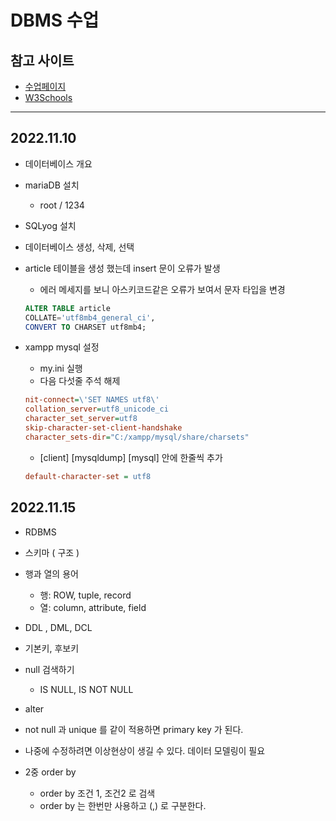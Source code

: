 # DBMS 수업
## 참고 사이트
- [수업페이지](to2.kr/d8c)
- [W3Schools](https://www.w3schools.com/)
---

## 2022.11.10
- 데이터베이스 개요
- mariaDB 설치
    - root / 1234

- SQLyog 설치
- 데이터베이스 생성, 삭제, 선택

- article 테이블을 생성 했는데 insert 문이 오류가 발생
    - 에러 메세지를 보니 아스키코드같은 오류가 보여서 문자 타입을 변경
    ```sql 
    ALTER TABLE article
	COLLATE='utf8mb4_general_ci',
	CONVERT TO CHARSET utf8mb4;
    ```
- xampp mysql 설정
    - my.ini 실행
    - 다음 다섯줄 주석 해제
    ```ini
    nit-connect=\'SET NAMES utf8\'
    collation_server=utf8_unicode_ci
    character_set_server=utf8
    skip-character-set-client-handshake
    character_sets-dir="C:/xampp/mysql/share/charsets"
    ```
    - [client] [mysqldump] [mysql] 안에 한줄씩 추가
    ```ini
    default-character-set = utf8
    ```

## 2022.11.15
- RDBMS
- 스키마 ( 구조 )
- 행과 열의 용어
    - 행: ROW, tuple, record
    - 열: column, attribute, field

- DDL , DML, DCL
- 기본키, 후보키
- null 검색하기
    - IS NULL, IS NOT NULL
- alter
- not null 과 unique 를 같이 적용하면 primary key 가 된다. 

- 나중에 수정하려면 이상현상이 생길 수 있다. 데이터 모델링이 필요

- 2중 order by
    - order by 조건 1, 조건2  로 검색
    - order by 는 한번만 사용하고 (,) 로 구분한다.